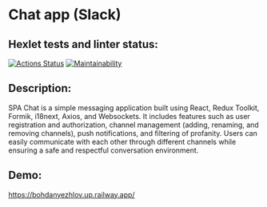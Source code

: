 # Chat app (Slack)
## Hexlet tests and linter status:
[![Actions Status](https://github.com/Bohdan2241/frontend-project-12/workflows/hexlet-check/badge.svg)](https://github.com/Bohdan2241/frontend-project-12/actions)
[![Maintainability](https://api.codeclimate.com/v1/badges/fd2e1d9f5c4055dc0e64/maintainability)](https://codeclimate.com/github/Bohdan2241/frontend-project-12/maintainability)

## Description:
SPA Chat is a simple messaging application built using React, Redux Toolkit, Formik, i18next, Axios, and Websockets. It includes features such as user registration and authorization, channel management (adding, renaming, and removing channels), push notifications, and filtering of profanity. Users can easily communicate with each other through different channels while ensuring a safe and respectful conversation environment.

## Demo:
https://bohdanyezhlov.up.railway.app/
